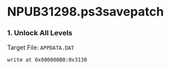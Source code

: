 # NPUB31298.ps3savepatch

### 1. Unlock All Levels

Target File: `APPDATA.DAT`

```
write at 0x000000B0:0x3130
```

